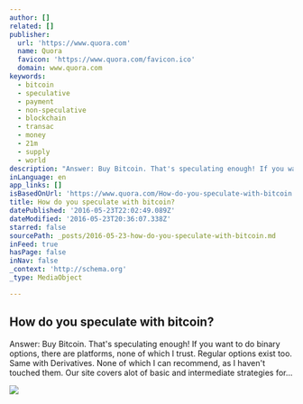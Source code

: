 ```yaml
---
author: []
related: []
publisher:
  url: 'https://www.quora.com'
  name: Quora
  favicon: 'https://www.quora.com/favicon.ico'
  domain: www.quora.com
keywords:
  - bitcoin
  - speculative
  - payment
  - non-speculative
  - blockchain
  - transac
  - money
  - 21m
  - supply
  - world
description: "Answer: Buy Bitcoin. That's speculating enough! If you want to do binary options, there are platforms, none of which I trust. Regular options exist too. Same with Derivatives. None of which I can recommend, as I haven't touched them. Our site covers alot of basic and intermediate strategies for..."
inLanguage: en
app_links: []
isBasedOnUrl: 'https://www.quora.com/How-do-you-speculate-with-bitcoin'
title: How do you speculate with bitcoin?
datePublished: '2016-05-23T22:02:49.089Z'
dateModified: '2016-05-23T20:36:07.338Z'
starred: false
sourcePath: _posts/2016-05-23-how-do-you-speculate-with-bitcoin.md
inFeed: true
hasPage: false
inNav: false
_context: 'http://schema.org'
_type: MediaObject

---
```

<article style=""><h1>How do you speculate with bitcoin?</h1><p>Answer: Buy Bitcoin. That's speculating enough! If you want to do binary options, there are platforms, none of which I trust. Regular options exist too. Same with Derivatives. None of which I can recommend, as I haven't touched them. Our site covers alot of basic and intermediate strategies for...</p><img src="https://qsf.is.quoracdn.net/-images.new_grid.fb_share_default.pnge6dde9cfa6e03c43.png" /></article>
